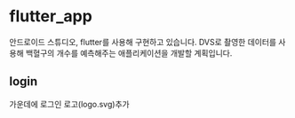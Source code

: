# flutter_app

안드로이드 스튜디오, flutter를 사용해 구현하고 있습니다.
DVS로 촬영한 데이터를 사용해 백혈구의 개수를 예측해주는 애플리케이션을 개발할 계획입니다.


## login
가운데에 로그인 로고(logo.svg)추가

